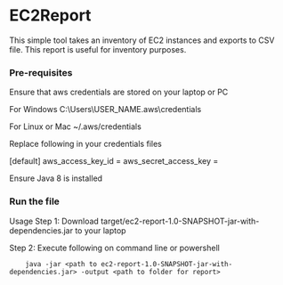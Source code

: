 # EC2Report

This simple tool takes an inventory of EC2 instances and exports to CSV file. This report is useful for inventory purposes.

### Pre-requisites

Ensure that aws credentials are stored on your laptop or PC

For Windows
 C:\Users\USER_NAME\.aws\credentials
 
For Linux or Mac
 ~/.aws/credentials 
 
Replace following in your credentials files 

[default]
aws_access_key_id = <Your Access Key>
aws_secret_access_key = <Your secret access>

Ensure Java 8 is installed

### Run the file

Usage
  Step 1: Download target/ec2-report-1.0-SNAPSHOT-jar-with-dependencies.jar to your laptop
  
  Step 2: Execute following on command line or powershell
  
        java -jar <path to ec2-report-1.0-SNAPSHOT-jar-with-dependencies.jar> -output <path to folder for report>
